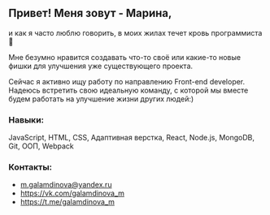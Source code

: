 ## Привет! Меня зовут - Марина,

и как я часто люблю говорить, в моих жилах течет кровь программиста :muscle:

Мне безумно нравится создавать что-то своё или какие-то новые фишки для улучшения уже существующего проекта.

Сейчас я активно ищу работу по направлению Front-end developer. Надеюсь встретить свою идеальную команду, с которой мы вместе будем работать на улучшение жизни других людей:)

### Навыки: 
JavaScript, HTML, CSS, Адаптивная верстка, React, Node.js, MongoDB, Git, ООП, Webpack

### Контакты:
+ m.galamdinova@yandex.ru
+ https://vk.com/galamdinova_m
+ https://t.me/galamdinova_m


<!--
**Marusya256/Marusya256** is a ✨ _special_ ✨ repository because its `README.md` (this file) appears on your GitHub profile.

Here are some ideas to get you started:

- 🔭 I’m currently working on ...
- 🌱 I’m currently learning ...
- 👯 I’m looking to collaborate on ...
- 🤔 I’m looking for help with ...
- 💬 Ask me about ...
- 📫 How to reach me: ...
- 😄 Pronouns: ...
- ⚡ Fun fact: ...
-->

